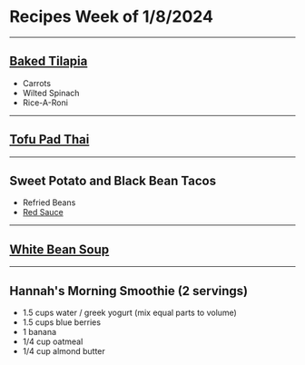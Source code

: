 # Recipes Week of 1/8/2024

---

## [Baked Tilapia](https://themodernproper.com/baked-tilapia)
- Carrots
- Wilted Spinach
- Rice-A-Roni

---

## [Tofu Pad Thai](./padthai.md)

---

## Sweet Potato and Black Bean Tacos
- Refried Beans
- [Red Sauce](./chileDeArbolSauceExtraHot.md)

---

## [White Bean Soup](https://dishingouthealth.com/wprm_print/10950)

---

## Hannah's Morning Smoothie (2 servings)

- 1.5 cups water / greek yogurt (mix equal parts to volume)
- 1.5 cups blue berries
- 1 banana
- 1/4 cup oatmeal
- 1/4 cup almond butter
